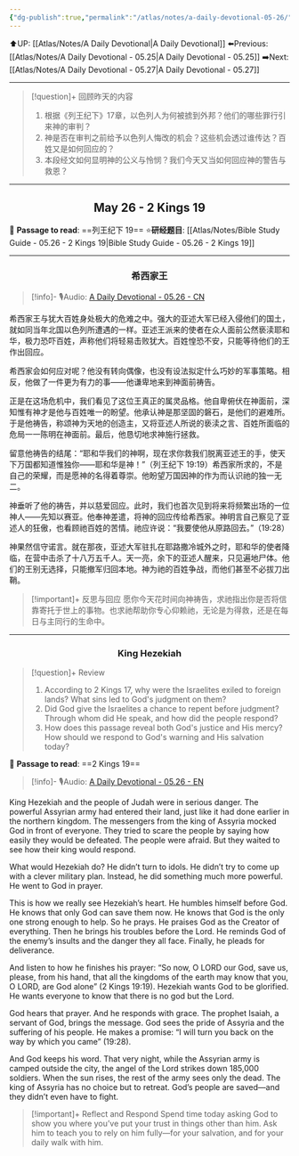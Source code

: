 ```yaml
---
{"dg-publish":true,"permalink":"/atlas/notes/a-daily-devotional-05-26/"}
---
```


 ⬆️UP: [[Atlas/Notes/A Daily Devotional\|A Daily Devotional]]
⬅️Previous: [[Atlas/Notes/A Daily Devotional - 05.25\|A Daily Devotional - 05.25]]
➡️Next: [[Atlas/Notes/A Daily Devotional - 05.27\|A Daily Devotional - 05.27]]

---

> [!question]+ 回顾昨天的内容
> 1.  ⁠根据《列王纪下》17章，以色列人为何被掳到外邦？他们的哪些罪行引来神的审判？
> 2. ⁠神是否在审判之前给予以色列人悔改的机会？这些机会透过谁传达？百姓又是如何回应的？
> 3. 本段经文如何显明神的公义与怜悯？我们今天又当如何回应神的警告与救恩？

---
## <center>May 26 -  2 Kings 19</center>

📖 **Passage to read**: ==列王纪下 19==
⭐**研经题目**: [[Atlas/Notes/Bible Study Guide - 05.26 - 2 Kings 19\|Bible Study Guide - 05.26 - 2 Kings 19]]

---
### <center>希西家王</center>

> [!info]- 🎙️Audio: [A Daily Devotional - 05.26 - CN]()

希西家王与犹大百姓身处极大的危难之中。强大的亚述大军已经入侵他们的国土，就如同当年北国以色列所遭遇的一样。亚述王派来的使者在众人面前公然亵渎耶和华，极力恐吓百姓，声称他们将轻易击败犹大。百姓惶恐不安，只能等待他们的王作出回应。

希西家会如何应对呢？他没有转向偶像，也没有设法拟定什么巧妙的军事策略。相反，他做了一件更为有力的事——他谦卑地来到神面前祷告。

正是在这场危机中，我们看见了这位王真正的属灵品格。他自卑俯伏在神面前，深知惟有神才是他与百姓唯一的盼望。他承认神是那坚固的磐石，是他们的避难所。于是他祷告，称颂神为天地的创造主，又将亚述人所说的亵渎之言、百姓所面临的危局一一陈明在神面前。最后，他恳切地求神施行拯救。

留意他祷告的结尾：“耶和华我们的神啊，现在求你救我们脱离亚述王的手，使天下万国都知道惟独你——耶和华是神！”（列王纪下 19:19）希西家所求的，不是自己的荣耀，而是愿神的名得着尊崇。他盼望万国因神的作为而认识祂的独一无二。

神垂听了他的祷告，并以慈爱回应。此时，我们也首次见到将来将频繁出场的一位神人——先知以赛亚。他奉神差遣，将神的回应传给希西家。神明言自己察见了亚述人的狂傲，也看顾祂百姓的苦情。祂应许说：“我要使他从原路回去。”（19:28）

神果然信守诺言。就在那夜，亚述大军驻扎在耶路撒冷城外之时，耶和华的使者降临，在营中击杀了十八万五千人。天一亮，余下的亚述人醒来，只见遍地尸体。他们的王别无选择，只能撤军归回本地。神为祂的百姓争战，而他们甚至不必拔刀出鞘。

> [!important]+ 反思与回应
愿你今天花时间向神祷告，求祂指出你是否将信靠寄托于世上的事物。也求祂帮助你专心仰赖祂，无论是为得救，还是在每日与主同行的生命中。

---
### <center>King Hezekiah</center>

> [!question]+ Review
> 1. ⁠According to 2 Kings 17, why were the Israelites exiled to foreign lands? What sins led to God's judgment on them?
> 2. Did God give the Israelites a chance to repent before judgment? Through whom did He speak, and how did the people respond?
> 3. How does this passage reveal both God's justice and His mercy? How should we respond to God's warning and His salvation today?

📖 **Passage to read**: ==2 Kings 19==

> [!info]- 🎙️Audio: [A Daily Devotional - 05.26 - EN]()  

King Hezekiah and the people of Judah were in serious danger. The powerful Assyrian army had entered their land, just like it had done earlier in the northern kingdom. The messengers from the king of Assyria mocked God in front of everyone. They tried to scare the people by saying how easily they would be defeated. The people were afraid. But they waited to see how their king would respond.

What would Hezekiah do? He didn’t turn to idols. He didn’t try to come up with a clever military plan. Instead, he did something much more powerful. He went to God in prayer.

This is how we really see Hezekiah’s heart. He humbles himself before God. He knows that only God can save them now. He knows that God is the only one strong enough to help. So he prays. He praises God as the Creator of everything. Then he brings his troubles before the Lord. He reminds God of the enemy’s insults and the danger they all face. Finally, he pleads for deliverance.

And listen to how he finishes his prayer: “So now, O LORD our God, save us, please, from his hand, that all the kingdoms of the earth may know that you, O LORD, are God alone” (2 Kings 19:19). Hezekiah wants God to be glorified. He wants everyone to know that there is no god but the Lord.

God hears that prayer. And he responds with grace. The prophet Isaiah, a servant of God, brings the message. God sees the pride of Assyria and the suffering of his people. He makes a promise: “I will turn you back on the way by which you came” (19:28).

And God keeps his word. That very night, while the Assyrian army is camped outside the city, the angel of the Lord strikes down 185,000 soldiers. When the sun rises, the rest of the army sees only the dead. The king of Assyria has no choice but to retreat. God’s people are saved—and they didn’t even have to fight.

> [!important]+ Reflect and Respond
Spend time today asking God to show you where you’ve put your trust in things other than him. Ask him to teach you to rely on him fully—for your salvation, and for your daily walk with him.
















